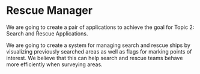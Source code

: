 # Rescue Manager

We are going to create a pair of applications to achieve the goal for Topic 2: Search and Rescue Applications.

We are going to create a system for managing search and rescue ships by visualizing previously searched areas as well as flags for marking points of interest. We believe that this can help search and rescue teams behave more efficiently when surveying areas.